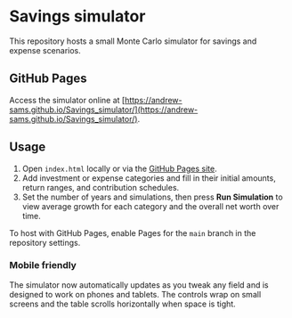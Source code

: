 # Savings simulator

This repository hosts a small Monte Carlo simulator for savings and expense scenarios.

## GitHub Pages

Access the simulator online at [https://andrew-sams.github.io/Savings_simulator/](https://andrew-sams.github.io/Savings_simulator/).

## Usage

1. Open `index.html` locally or via the [GitHub Pages site](https://andrew-sams.github.io/Savings_simulator/).
2. Add investment or expense categories and fill in their initial amounts, return ranges, and contribution schedules.
3. Set the number of years and simulations, then press **Run Simulation** to view average growth for each category and the overall net worth over time.

To host with GitHub Pages, enable Pages for the `main` branch in the repository settings.

### Mobile friendly

The simulator now automatically updates as you tweak any field and is designed to work on phones and tablets. The controls wrap on small screens and the table scrolls horizontally when space is tight.
